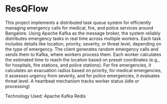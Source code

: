 # ResQFlow
This project implements a distributed task queue system for efficiently managing emergency calls for medical, fire, and police services around Bangalore. Using Apache Kafka as the message broker, the system reliably distributes emergency tasks in real time across multiple workers. Each task includes details like location, priority, severity, or threat level, depending on the type of emergency. The client generates random emergency calls and sends them to Kafka, where workers process them. Each worker calculates the estimated time to reach the location based on preset coordinates (e.g., for hospitals, fire stations, and police stations). For fire emergencies, it calculates an evacuation radius based on priority, for medical emergencies, it assesses urgency from severity, and for police emergencies, it evaluates threat level. A heartbeat mechanism tracks worker status (idle or processing)

Technology Used: 
Apache Kafka 
Redis 

